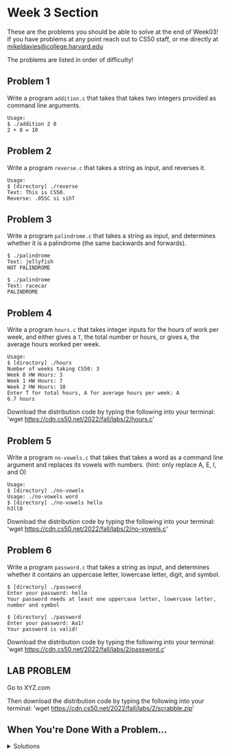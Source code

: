 # Week 3 Section

These are the problems you should be able to solve at the end of Week03! If you have problems at any point reach out to CS50 staff, 
or me directly at mikeldavies@college.harvard.edu

The problems are listed in order of difficulty!


## **Problem 1**

Write a program  `addition.c` that takes that takes two integers provided as command line arguments.

```
Usage:
$ ./addition 2 8
2 + 8 = 10
```

## **Problem 2**

Write a program `reverse.c` that takes a string as input, and reverses it.

```
Usage:
$ [directory] ./reverse
Text: This is CS50.
Reverse: .05SC si sihT
```


## **Problem 3**

Write a program `palindrome.c` that takes a string as input, and determines whether it is a palindrome (the same backwards and forwards).

```
$ ./palindrome
Text: jellyfish
NOT PALINDROME
```
```
$ ./palindrome
Text: racecar
PALINDROME
```


## **Problem 4**

Write a program `hours.c` that takes integer inputs for the hours of work per week, and either gives a `T`, the total number or hours, or gives `A`, the average hours worked per week.

```
Usage:
$ [directory] ./hours
Number of weeks taking CS50: 3
Week 0 HW Hours: 3
Week 1 HW Hours: 7
Week 2 HW Hours: 10
Enter T for total hours, A for average hours per week: A
6.7 hours
```

Download the distribution code by typing the following into your terminal: 'wget https://cdn.cs50.net/2022/fall/labs/2/hours.c'


## **Problem 5**

Write a program `no-vowels.c` that takes that takes a word as a command line argument and replaces its vowels with numbers. (hint: only replace A, E, I, and O)

```
Usage:
$ [directory] ./no-vowels 
Usage: ./no-vowels word
$ [directory] ./no-vowels hello
h3ll0
```

Download the distribution code by typing the following into your terminal: 'wget https://cdn.cs50.net/2022/fall/labs/2/no-vowels.c'


## **Problem 6**

Write a program `password.c` that takes a string as input, and determines whether it contains an uppercase letter, lowercase letter, digit, and symbol.

```
$ [directory] ./password
Enter your password: hello
Your password needs at least one uppercase letter, lowercase letter, number and symbol
```
```
$ [directory] ./password
Enter your password: Aa1!
Your password is valid!
```

Download the distribution code by typing the following into your terminal: 'wget https://cdn.cs50.net/2022/fall/labs/2/password.c'


## **LAB PROBLEM**

Go to XYZ.com

Then download the distribution code by typing the following into your terminal: 'wget https://cdn.cs50.net/2022/fall/labs/2/scrabble.zip'

## When You're Done With a Problem...

<details><summary>Solutions</summary>
  <p>
    https://github.com/MDavies2022/MikelDavies_Lab_Fall2022/tree/main/Week03/Solution
  </p>
</details>
  
  
